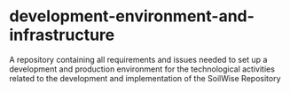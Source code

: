 # development-environment-and-infrastructure
A repository containing all requirements and issues needed to set up a development and production environment for the technological activities related to the development and implementation of the SoilWise Repository
